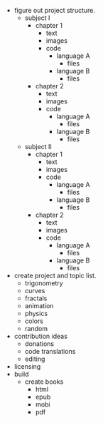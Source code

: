 - figure out project structure.
  - subject I
    - chapter 1
      - text
      - images
      - code
        - language A
          - files
        - language B
          - files
    - chapter 2
      - text
      - images
      - code
        - language A
          - files
        - language B
          - files
  - subject II
    - chapter 1
      - text
      - images
      - code
        - language A
          - files
        - language B
          - files
    - chapter 2
      - text
      - images
      - code
        - language A
          - files
        - language B
          - files
- create project and topic list.
  - trigonometry
  - curves
  - fractals
  - animation
  - physics
  - colors
  - random
- contribution ideas
  - donations
  - code translations
  - editing
- licensing
- build
  - create books
    - html
    - epub
    - mobi
    - pdf
